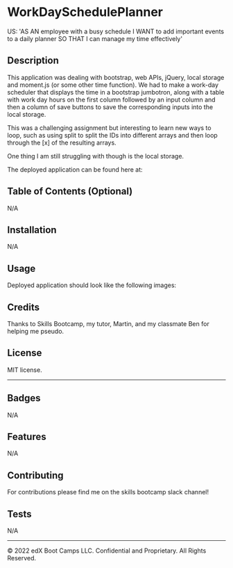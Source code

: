 # WorkDaySchedulePlanner
US: 'AS AN employee with a busy schedule I WANT to add important events to a daily planner SO THAT I can manage my time effectively'

## Description 

This application was dealing with bootstrap, web APIs, jQuery, local storage and moment.js (or some other time function). We had to make a work-day scheduler that displays the time in a bootstrap jumbotron, along with a table with work day hours on the first column followed by an input column and then a column of save buttons to save the corresponding inputs into the local storage. 

This was a challenging assignment but interesting to learn new ways to loop, such as using split to split the IDs into different arrays and then loop through the [x] of the resulting arrays. 

One thing I am still struggling with though is the local storage. 



The deployed application can be found here at:


## Table of Contents (Optional)
N/A

## Installation

N/A


## Usage 
Deployed application should look like the following images:


## Credits
Thanks to Skills Bootcamp, my tutor, Martin, and my classmate Ben for helping me pseudo.

## License
MIT license.

---


## Badges
N/A

## Features
N/A

## Contributing
For contributions please find me on the skills bootcamp slack channel!

## Tests
N/A

---

© 2022 edX Boot Camps LLC. Confidential and Proprietary. All Rights Reserved.

